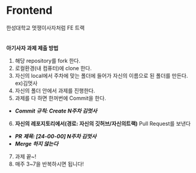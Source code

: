 # Frontend
한성대학교 멋쟁이사자처럼 FE 트랙
<br>
<br>
<br>
**아기사자 과제 제출 방법**
1. 해당 repository를 fork 한다.
2. 로컬환경(내 컴퓨터)에 clone 한다.
3. 자신의 local에서 주차에 맞는 폴더에 들어가 자신의 이름으로 된 폴더를 만든다.
ex)김멋사
4. 자신의 폴더 안에서 과제를 진행한다.
5. 과제를 다 하면 한꺼번에 Commit을 한다.
- ***Commit 규칙: Create N주차 김멋사***
6. **자신의 레포지토리에서(경로: 자신의 깃허브/자신의트랙)** Pull Request를 보낸다
- ***PR 제목: [24-00-00] N주차 김멋사***
- ***Merge 하지 않는다***
7. 과제 끝~!
8. 매주 3~7을 반복하시면 됩니다!
<br>
<br>
